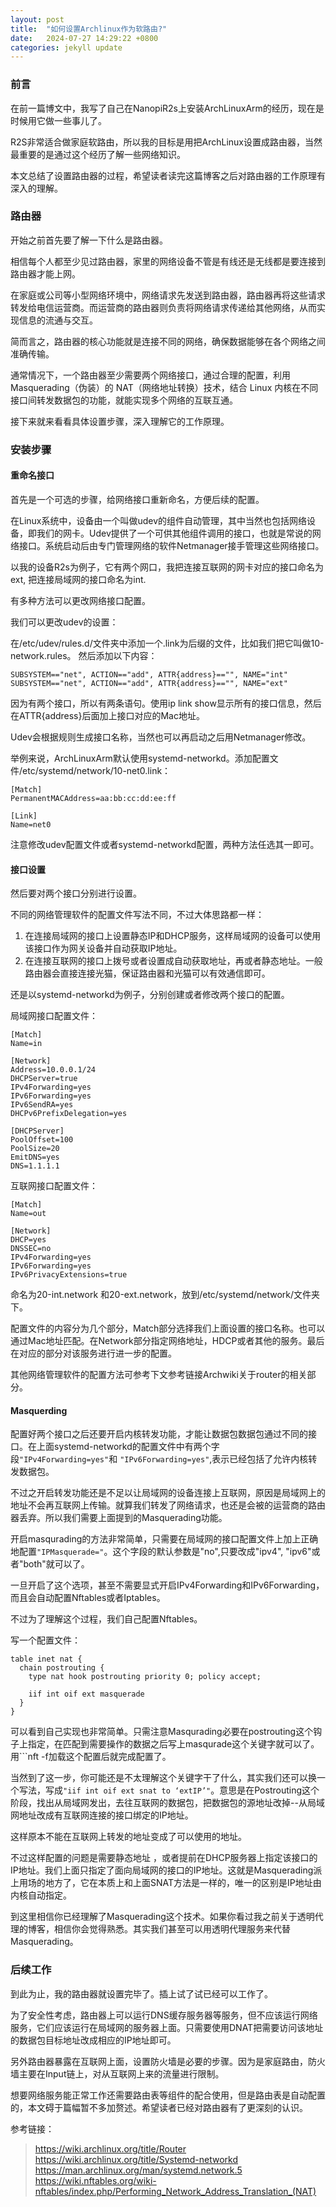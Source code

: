 ```yaml
---
layout: post
title:  "如何设置Archlinux作为软路由?"
date:   2024-07-27 14:29:22 +0800
categories: jekyll update
---
```


### 前言

在前一篇博文中，我写了自己在NanopiR2s上安装ArchLinuxArm的经历，现在是时候用它做一些事儿了。

R2S非常适合做家庭软路由，所以我的目标是用把ArchLinux设置成路由器，当然最重要的是通过这个经历了解一些网络知识。

本文总结了设置路由器的过程，希望读者读完这篇博客之后对路由器的工作原理有深入的理解。

### 路由器

开始之前首先要了解一下什么是路由器。

相信每个人都至少见过路由器，家里的网络设备不管是有线还是无线都是要连接到路由器才能上网。

在家庭或公司等小型网络环境中，网络请求先发送到路由器，路由器再将这些请求转发给电信运营商。而运营商的路由器则负责将网络请求传递给其他网络，从而实现信息的流通与交互。

简而言之，路由器的核心功能就是连接不同的网络，确保数据能够在各个网络之间准确传输。

通常情况下，一个路由器至少需要两个网络接口，通过合理的配置，利用 Masquerading（伪装）的 NAT（网络地址转换）技术，结合 Linux 内核在不同接口间转发数据包的功能，就能实现多个网络的互联互通。

接下来就来看看具体设置步骤，深入理解它的工作原理。

### 安装步骤


#### 重命名接口
首先是一个可选的步骤，给网络接口重新命名，方便后续的配置。

在Linux系统中，设备由一个叫做udev的组件自动管理，其中当然也包括网络设备，即我们的网卡。Udev提供了一个可供其他组件调用的接口，也就是常说的网络接口。系统启动后由专门管理网络的软件Netmanager接手管理这些网络接口。 

以我的设备R2s为例子，它有两个网口，我把连接互联网的网卡对应的接口命名为ext, 把连接局域网的接口命名为int.

有多种方法可以更改网络接口配置。

我们可以更改udev的设置：

在/etc/udev/rules.d/文件夹中添加一个.link为后缀的文件，比如我们把它叫做10-network.rules。
然后添加以下内容：

```
SUBSYSTEM=="net", ACTION=="add", ATTR{address}=="", NAME="int"
SUBSYSTEM=="net", ACTION=="add", ATTR{address}=="", NAME="ext"
```
因为有两个接口，所以有两条语句。使用ip link show显示所有的接口信息，然后在ATTR{address}后面加上接口对应的Mac地址。

Udev会根据规则生成接口名称，当然也可以再启动之后用Netmanager修改。

举例来说，ArchLinuxArm默认使用systemd-networkd。添加配置文件/etc/systemd/network/10-net0.link：

```
[Match]
PermanentMACAddress=aa:bb:cc:dd:ee:ff

[Link]
Name=net0
```

注意修改udev配置文件或者systemd-networkd配置，两种方法任选其一即可。
#### 接口设置

然后要对两个接口分别进行设置。

不同的网络管理软件的配置文件写法不同，不过大体思路都一样：
1. 在连接局域网的接口上设置静态IP和DHCP服务，这样局域网的设备可以使用该接口作为网关设备并自动获取IP地址。   
2. 在连接互联网的接口上拨号或者设置成自动获取地址，再或者静态地址。一般路由器会直接连接光猫，保证路由器和光猫可以有效通信即可。  

还是以systemd-networkd为例子，分别创建或者修改两个接口的配置。

局域网接口配置文件：
```
[Match]
Name=in

[Network]
Address=10.0.0.1/24
DHCPServer=true
IPv4Forwarding=yes
IPv6Forwarding=yes
IPv6SendRA=yes
DHCPv6PrefixDelegation=yes

[DHCPServer]
PoolOffset=100
PoolSize=20
EmitDNS=yes
DNS=1.1.1.1
```
互联网接口配置文件：
```
[Match]
Name=out

[Network]
DHCP=yes
DNSSEC=no
IPv4Forwarding=yes
IPv6Forwarding=yes
IPv6PrivacyExtensions=true
```
命名为20-int.network 和20-ext.network，放到/etc/systemd/network/文件夹下。

配置文件的内容分为几个部分，Match部分选择我们上面设置的接口名称。也可以通过Mac地址匹配。在Network部分指定网络地址，HDCP或者其他的服务。最后在对应的部分对该服务进行进一步的配置。

其他网络管理软件的配置方法可参考下文参考链接Archwiki关于router的相关部分。

#### Masquerding

配置好两个接口之后还要开启内核转发功能，才能让数据包数据包通过不同的接口。在上面systemd-networkd的配置文件中有两个字段```"IPv4Forwarding=yes"```和 ```"IPv6Forwarding=yes"```,表示已经包括了允许内核转发数据包。

不过之开启转发功能还是不足以让局域网的设备连接上互联网，原因是局域网上的地址不会再互联网上传输。就算我们转发了网络请求，也还是会被的运营商的路由器丢弃。所以我们需要上面提到的Masquerading功能。

开启masqurading的方法非常简单，只需要在局域网的接口配置文件上加上正确地配置```"IPMasquerade="```。这个字段的默认参数是"no",只要改成"ipv4", "ipv6"或者"both"就可以了。

一旦开启了这个选项，甚至不需要显式开启IPv4Forwarding和IPv6Forwarding，而且会自动配置Nftables或者Iptables。

不过为了理解这个过程，我们自己配置Nftables。

写一个配置文件：
```
table inet nat {
  chain postrouting {
    type nat hook postrouting priority 0; policy accept;

    iif int oif ext masquerade
  }
}
```
可以看到自己实现也非常简单。只需注意Masqurading必要在postrouting这个钩子上指定，在匹配到需要操作的数据之后写上masqurade这个关键字就可以了。用```nft -f加载这个配置后就完成配置了。

当然到了这一步，你可能还是不太理解这个关键字干了什么，其实我们还可以换一个写法，写成```"iif int oif ext snat to ‘extIP’"```。意思是在Postrouting这个阶段，找出从局域网发出，去往互联网的数据包，把数据包的源地址改掉--从局域网地址改成有互联网连接的接口绑定的IP地址。

这样原本不能在互联网上转发的地址变成了可以使用的地址。

不过这样配置的问题是需要静态地址 ，或者提前在DHCP服务器上指定该接口的IP地址。我们上面只指定了面向局域网的接口的IP地址。这就是Masquerading派上用场的地方了，它在本质上和上面SNAT方法是一样的，唯一的区别是IP地址由内核自动指定。

到这里相信你已经理解了Masquerading这个技术。如果你看过我之前关于透明代理的博客，相信你会觉得熟悉。其实我们甚至可以用透明代理服务来代替Masquerading。

### 后续工作

到此为止，我的路由器就设置完毕了。插上试了试已经可以工作了。

为了安全性考虑，路由器上可以运行DNS缓存服务器等服务，但不应该运行网络服务，它们应该运行在局域网的服务器上面。只需要使用DNAT把需要访问该地址的数据包目标地址改成相应的IP地址即可。

另外路由器暴露在互联网上面，设置防火墙是必要的步骤。因为是家庭路由，防火墙主要在Input链上，对从互联网上来的流量进行限制。

想要网络服务能正常工作还需要路由表等组件的配合使用，但是路由表是自动配置的，本文碍于篇幅暂不多加赘述。希望读者已经对路由器有了更深刻的认识。



参考链接：
 > <https://wiki.archlinux.org/title/Router>  
 > <https://wiki.archlinux.org/title/Systemd-networkd>  
 > <https://man.archlinux.org/man/systemd.network.5>  
 > <https://wiki.nftables.org/wiki-nftables/index.php/Performing_Network_Address_Translation_(NAT)>  